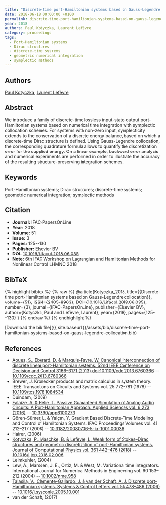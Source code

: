 ```yaml
---
title: "Discrete-time port-Hamiltonian systems based on Gauss-Legendre collocation"
date: 2018-06-18 00:00:00 +0100
permalink: discrete-time-port-hamiltonian-systems-based-on-gauss-legendre-collocation
year: 2018
authors: Paul Kotyczka, Laurent Lefèvre
category: proceedings
tags:
  - Port-Hamiltonian systems
  - Dirac structures
  - discrete-time systems
  - geometric numerical integration
  - symplectic methods
---
```

 
## Authors
[Paul Kotyczka](authors/paul-kotyczka), [Laurent Lefèvre](authors/laurent-lefevre)
 
## Abstract
We introduce a family of discrete-time lossless input-state-output port-Hamiltonian systems based on numerical time integration with symplectic collocation schemes. For systems with non-zero input, symplecticity extends to the conservation of a discrete energy balance, based on which a discrete-time Dirac structure is defined. Using Gauss-Legendre collocation, the corresponding quadrature formula allows to quantify the discretization error for the supplied energy. On a linear example, backward error analysis and numerical experiments are performed in order to illustrate the accuracy of the resulting structure-preserving integration schemes.
 
## Keywords
Port-Hamiltonian systems; Dirac structures; discrete-time systems; geometric numerical integration; symplectic methods
 
## Citation
- **Journal:** IFAC-PapersOnLine
- **Year:** 2018
- **Volume:** 51
- **Issue:** 3
- **Pages:** 125--130
- **Publisher:** Elsevier BV
- **DOI:** [10.1016/j.ifacol.2018.06.035](https://doi.org/10.1016/j.ifacol.2018.06.035)
- **Note:** 6th IFAC Workshop on Lagrangian and Hamiltonian Methods for Nonlinear Control LHMNC 2018
 
## BibTeX
{% highlight bibtex %}
{% raw %}
@article{Kotyczka_2018,
  title={{Discrete-time port-Hamiltonian systems based on Gauss-Legendre collocation}},
  volume={51},
  ISSN={2405-8963},
  DOI={10.1016/j.ifacol.2018.06.035},
  number={3},
  journal={IFAC-PapersOnLine},
  publisher={Elsevier BV},
  author={Kotyczka, Paul and Lefèvre, Laurent},
  year={2018},
  pages={125--130}
}
{% endraw %}
{% endhighlight %}
 
[Download the bib file]({{ site.baseurl }}/assets/bib/discrete-time-port-hamiltonian-systems-based-on-gauss-legendre-collocation.bib)
 
## References
- [Aoues, S., Eberard, D. & Marquis-Favre, W. Canonical interconnection of discrete linear port-Hamiltonian systems. 52nd IEEE Conference on Decision and Control 3166–3171 (2013) doi:10.1109/cdc.2013.6760366](canonical-interconnection-of-discrete-linear-port-hamiltonian-systems) -- [10.1109/cdc.2013.6760366](https://doi.org/10.1109/cdc.2013.6760366)
- Brewer, J. Kronecker products and matrix calculus in system theory. IEEE Transactions on Circuits and Systems vol. 25 772–781 (1978) -- [10.1109/tcs.1978.1084534](https://doi.org/10.1109/tcs.1978.1084534)
- Duindam, (2009)
- [Falaize, A. & Hélie, T. Passive Guaranteed Simulation of Analog Audio Circuits: A Port-Hamiltonian Approach. Applied Sciences vol. 6 273 (2016)](passive-guaranteed-simulation-of-analog-audio-circuits-a-port-hamiltonian-approach) -- [10.3390/app6100273](https://doi.org/10.3390/app6100273)
- Gören-Sümer, L. & Yalçιn, Y. Gradient Based Discrete-Time Modeling and Control of Hamiltonian Systems. IFAC Proceedings Volumes vol. 41 212–217 (2008) -- [10.3182/20080706-5-kr-1001.00036](https://doi.org/10.3182/20080706-5-kr-1001.00036)
- Hairer, (2006)
- [Kotyczka, P., Maschke, B. & Lefèvre, L. Weak form of Stokes–Dirac structures and geometric discretization of port-Hamiltonian systems. Journal of Computational Physics vol. 361 442–476 (2018)](weak-form-of-stokes-dirac-structures-and-geometric-discretization-of-port-hamiltonian-systems) -- [10.1016/j.jcp.2018.02.006](https://doi.org/10.1016/j.jcp.2018.02.006)
- Leimkuhler, (2004)
- Lew, A., Marsden, J. E., Ortiz, M. & West, M. Variational time integrators. International Journal for Numerical Methods in Engineering vol. 60 153–212 (2004) -- [10.1002/nme.958](https://doi.org/10.1002/nme.958)
- [Talasila, V., Clemente-Gallardo, J. & van der Schaft, A. J. Discrete port-Hamiltonian systems. Systems &amp; Control Letters vol. 55 478–486 (2006)](discrete-port-hamiltonian-systems) -- [10.1016/j.sysconle.2005.10.001](https://doi.org/10.1016/j.sysconle.2005.10.001)
- van der Schaft, (2017)

